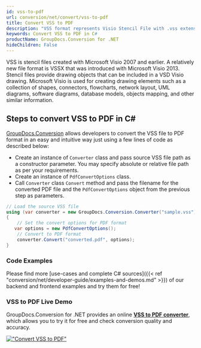 ```yaml
---
id: vss-to-pdf
url: conversion/net/convert/vss-to-pdf
title: Convert VSS to PDF
description: "VSS format represents Visio Stencil File with .vss extension. Learn how to convert VSS to PDF file programmatically in C# language using GroupDocs.Conversion for .NET library."
keywords: Convert VSS to PDF in C#
productName: GroupDocs.Conversion for .NET
hideChildren: False
---
```


VSS is stencil files created with Microsoft Visio 2007 and earlier. A relatively new file format is VSSX that was introduced with Microsoft Visio 2013. Stencil files provide drawing objects that can be included in a VSD Visio drawing. Microsoft Visio is used for creating drawing elements such as a collection of shapes, connectors, flowcharts, network layout, UML diagrams, software diagrams, database models, objects mapping, and other similar information.

## Steps to convert VSS to PDF in C#

[GroupDocs.Conversion](https://products.groupdocs.com/conversion/net) allows developers to convert the VSS file to PDF format in an easy and intuitive way just using a few lines of code as described below:

* Create an instance of `Converter` class and pass source VSS file path as a constructor parameter. You may specify absolute or relative file path as per your requirements. 
* Create an instance of `PdfConvertOptions` class.
* Call `Converter` class `Convert` method and pass the filename for the converted PDF file and the `PdfConvertOptions` object from the previous step as parameters.

```csharp
// Load the source VSS file
using (var converter = new GroupDocs.Conversion.Converter("sample.vss"))
{
    // Set the convert options for PDF format
   var options = new PdfConvertOptions();
    // Convert to PDF format
    converter.Convert("converted.pdf", options);
}
```

### Code Examples

Please find more [use-cases and complete C# sources]({{< ref "conversion/net/developer-guide/examples-and-demos.md" >}}) of our backend and frontend examples and try them for free!

### VSS to PDF Live Demo

GroupDocs.Conversion for .NET provides an online [**VSS to PDF converter**](https://products.groupdocs.app/conversion/vss-to-pdf), which allows you to try it for free and check conversion quality and accuracy.

[!["Convert VSS to PDF"](conversion/net/images/convert-to-pdf/convert-vss-to-pdf.png)](https://products.groupdocs.app/conversion/vss-to-pdf)